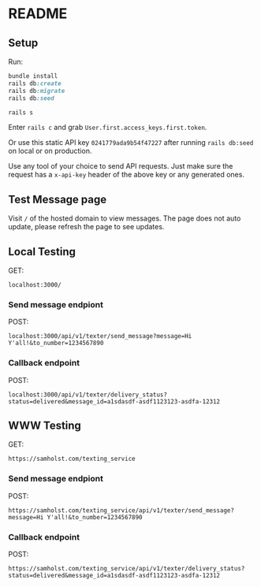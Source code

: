 # README

## Setup

Run:

```ruby
bundle install
rails db:create
rails db:migrate
rails db:seed

rails s
```

Enter `rails c` and grab `User.first.access_keys.first.token`.

Or use this static API key `0241779ada9b54f47227` after running `rails db:seed` on local or on production.

Use any tool of your choice to send API requests. Just make sure the
request has a `x-api-key` header of the above key or any generated ones.


## Test Message page

Visit `/` of the hosted domain to view messages. The page does not auto update, please refresh the page to see updates.


## Local Testing

GET:
```
localhost:3000/
```

### Send message endpiont

POST: 
```
localhost:3000/api/v1/texter/send_message?message=Hi Y'all!&to_number=1234567890
```

### Callback endpoint

POST:
```
localhost:3000/api/v1/texter/delivery_status?status=delivered&message_id=a1sdasdf-asdf1123123-asdfa-12312
```


## WWW Testing

GET:
```
https://samholst.com/texting_service
```

### Send message endpiont

POST: 
```
https://samholst.com/texting_service/api/v1/texter/send_message?message=Hi Y'all!&to_number=1234567890
```

### Callback endpoint

POST:
```
https://samholst.com/texting_service/api/v1/texter/delivery_status?status=delivered&message_id=a1sdasdf-asdf1123123-asdfa-12312
```


